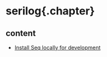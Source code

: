 ﻿
# serilog{.chapter}

## content

- [Install Seq locally for development](install_seq_locally_for_development.md)
